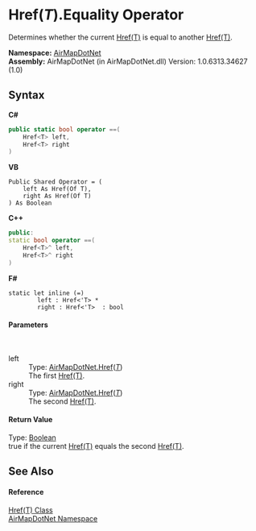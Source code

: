 # Href(*T*).Equality Operator 
 

Determines whether the current <a href="a3796332-89fd-76df-b97a-b0b6435f2b87">Href(T)</a> is equal to another <a href="a3796332-89fd-76df-b97a-b0b6435f2b87">Href(T)</a>.

**Namespace:**&nbsp;<a href="b5783ccd-d544-c2c9-c0be-1f622d02460a">AirMapDotNet</a><br />**Assembly:**&nbsp;AirMapDotNet (in AirMapDotNet.dll) Version: 1.0.6313.34627 (1.0)

## Syntax

**C#**<br />
``` C#
public static bool operator ==(
	Href<T> left,
	Href<T> right
)
```

**VB**<br />
``` VB
Public Shared Operator = ( 
	left As Href(Of T),
	right As Href(Of T)
) As Boolean
```

**C++**<br />
``` C++
public:
static bool operator ==(
	Href<T>^ left, 
	Href<T>^ right
)
```

**F#**<br />
``` F#
static let inline (=)
        left : Href<'T> * 
        right : Href<'T>  : bool
```


#### Parameters
&nbsp;<dl><dt>left</dt><dd>Type: <a href="a3796332-89fd-76df-b97a-b0b6435f2b87">AirMapDotNet.Href</a>(<a href="a3796332-89fd-76df-b97a-b0b6435f2b87">*T*</a>)<br />The first <a href="a3796332-89fd-76df-b97a-b0b6435f2b87">Href(T)</a>.</dd><dt>right</dt><dd>Type: <a href="a3796332-89fd-76df-b97a-b0b6435f2b87">AirMapDotNet.Href</a>(<a href="a3796332-89fd-76df-b97a-b0b6435f2b87">*T*</a>)<br />The second <a href="a3796332-89fd-76df-b97a-b0b6435f2b87">Href(T)</a>.</dd></dl>

#### Return Value
Type: <a href="http://msdn2.microsoft.com/en-us/library/a28wyd50" target="_blank">Boolean</a><br />true if the current <a href="a3796332-89fd-76df-b97a-b0b6435f2b87">Href(T)</a> equals the second <a href="a3796332-89fd-76df-b97a-b0b6435f2b87">Href(T)</a>.

## See Also


#### Reference
<a href="a3796332-89fd-76df-b97a-b0b6435f2b87">Href(T) Class</a><br /><a href="b5783ccd-d544-c2c9-c0be-1f622d02460a">AirMapDotNet Namespace</a><br />